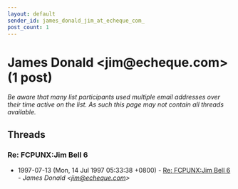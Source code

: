 ```yaml
---
layout: default
sender_id: james_donald_jim_at_echeque_com_
post_count: 1
---
```


# James Donald <jim<span>@</span>echeque.com> (1 post)

_Be aware that many list participants used multiple email addresses over their time active on the list. As such this page may not contain all threads available._

## Threads

### Re: FCPUNX:Jim Bell 6
+ 1997-07-13 (Mon, 14 Jul 1997 05:33:38 +0800) - [Re: FCPUNX:Jim Bell 6](/archive/1997/07/c55f2651bf1fa83a3a48ee0fc86aff663534243cbe63620c55e336d144c70ddd) - _James Donald \<jim@echeque.com\>_

